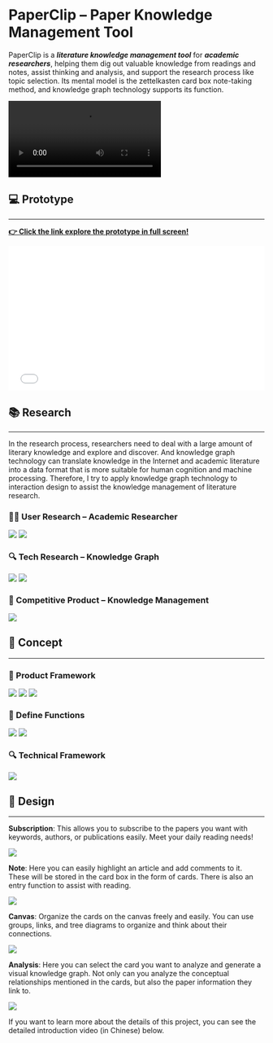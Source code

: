 # PaperClip – Paper Knowledge Management Tool

PaperClip is a _**literature knowledge management tool**_ for **_academic researchers_**, helping them dig out valuable knowledge from readings and notes, assist thinking and analysis, and support the research process like topic selection. Its mental model is the zettelkasten card box note-taking method, and knowledge graph technology supports its function.

<video src="./img/paperclip.mp4"></video>

## 💻 Prototype

---

**[👉 Click the link explore the prototype in full screen!](/posts/paperclip/paperclip-prototype/index.html#id=aulfuv&p=subs&sc=2&c=1)**

<iframe style="aspect-ratio: 16/9;" src="/posts/paperclip/paperclip-prototype/index.html#id=aulfuv&amp;p=subs&amp;sc=2&amp;c=1" onload="this.style.display='block'" width="100%" frameborder="0">
</iframe>

## 📚 Research

---

In the research process, researchers need to deal with a large amount of literary knowledge and explore and discover. And knowledge graph technology can translate knowledge in the Internet and academic literature into a data format that is more suitable for human cognition and machine processing. Therefore, I try to apply knowledge graph technology to interaction design to assist the knowledge management of literature research.

### 👨‍🎓 User Research – Academic Researcher

![](./img/1656867536-Slide8.webp)
![](./img/1656867546-Slide9.webp)

### 🔍 Tech Research – Knowledge Graph

![](./img/1656867581-Slide6.webp)
![](./img/1656867877-Slide12.webp)

### 📖 Competitive Product – Knowledge Management

![](./img/1656867958-Slide19.webp)

## 🎯 Concept

---

### 🔨 Product Framework

![](./img/1656868020-Slide23.webp)
![](./img/1656868088-Slide24.webp)
![](./img/1656868106-Slide25.webp)

### 🔩 Define Functions

![](./img/1656868126-Slide26.webp)
![](./img/1656868235-Slide27.webp)

### 🔍 Technical Framework

![](./img/1656868367-Slide28.webp)

## 🎨 Design

---

**Subscription**: This allows you to subscribe to the papers you want with keywords, authors, or publications easily. Meet your daily reading needs!

![](./img/1656868145-Slide34.webp)

**Note**: Here you can easily highlight an article and add comments to it. These will be stored in the card box in the form of cards. There is also an entry function to assist with reading.

![](./img/1656868164-Slide35.webp)

**Canvas**: Organize the cards on the canvas freely and easily. You can use groups, links, and tree diagrams to organize and think about their connections.

![](./img/1656868182-Slide36.webp)

**Analysis**: Here you can select the card you want to analyze and generate a visual knowledge graph. Not only can you analyze the conceptual relationships mentioned in the cards, but also the paper information they link to.

![](./img/1656868201-Slide37.webp)

If you want to learn more about the details of this project, you can see the detailed introduction video (in Chinese) below.
